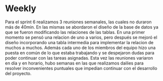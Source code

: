 # Weekly

Para el sprint 6 realizamos 3 reuniones semanales, las cuales no duraron más de 40min. En las mismas se abordaron el diseño de la base de datos ya que se fueron modificando las relaciones de las tablas. En una primer momento se pensó una relacion de uno a varios, pero después se mejoró el diseño incorporando una tabla intermedia para implementar la relacion de muchos a muchos. 
Además cada uno de los miembros del equipo hizo una puesta en común de lo que estaba trabajando y se despejaron dudas para poder continuar con las tareas asignadas.
Esta vez las reuniones variaron en día y en horario, hubo semanas en las que realizamos dailies para resolver inconvenientes puntuales que impedian continuar con el desarrollo del proyecto. 
